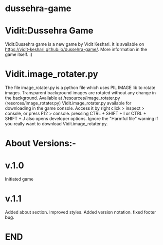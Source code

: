 # dussehra-game
# Vidit:Dussehra Game
Vidit:Dussehra game is a new game by Vidit Keshari. It is available on https://vidit-keshari.github.io/dussehra-game/. More information in the game itself. :)
#
# Vidit.image_rotater.py
The file image_rotater.py is a python file which uses PIL IMAGE lib to rotate images. Transparent background images are rotated without any change in the background. Available at /resources/image_rotater.py
(resorces/image_rotater.py)
Vidit.image_rotater.py available for downloading in the game console. Access it by right click > inspect > console, or press F12 > console. pressing CTRL + SHIFT + I or CTRL + SHIFT + J also opens developer options.
Ignore the "Harmful file" warning if you really want to download Vidit.image_rotater.py.
#
# About Versions:-
# v.1.0
Initiated game
#
# v.1.1
Added about section. 
Improved styles. 
Added version notation. 
fixed footer bug. 
#
# END

